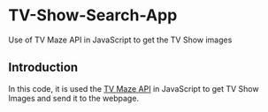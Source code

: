 # TV-Show-Search-App
Use of TV Maze API in JavaScript to get the TV Show images

## Introduction
In this code, it is used the [TV Maze API](https://www.tvmaze.com/api) in JavaScript to get TV Show Images and send it to the webpage.
